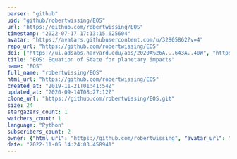```yaml
---
parser: "github"
uid: "github/robertwissing/EOS"
url: "https://github.com/robertwissing/EOS"
timestamp: "2022-07-17 17:13:15.625604"
avatar: "https://avatars.githubusercontent.com/u/32805862?v=4"
repo_url: "https://github.com/robertwissing/EOS"
doi: ["https://ui.adsabs.harvard.edu/abs/2020A%26A...643A..40W", "https://ui.adsabs.harvard.edu/abs/2020A%26A...635A..21W", "https://ui.adsabs.harvard.edu/abs/2020ascl.soft12007W/abstract"]
title: "EOS: Equation of State for planetary impacts"
name: "EOS"
full_name: "robertwissing/EOS"
html_url: "https://github.com/robertwissing/EOS"
created_at: "2019-11-21T01:41:54Z"
updated_at: "2020-09-14T08:27:12Z"
clone_url: "https://github.com/robertwissing/EOS.git"
size: 24
stargazers_count: 1
watchers_count: 1
language: "Python"
subscribers_count: 2
owner: {"html_url": "https://github.com/robertwissing", "avatar_url": "https://avatars.githubusercontent.com/u/32805862?v=4", "login": "robertwissing", "type": "User"}
date: "2022-11-05 14:24:03.458941"
---
```

